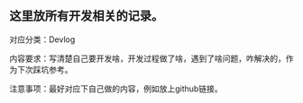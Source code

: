 ## 这里放所有开发相关的记录。

对应分类：Devlog

内容要求：写清楚自己要开发啥，开发过程做了啥，遇到了啥问题，咋解决的，作为下次踩坑参考。

注意事项：最好对应下自己做的内容，例如放上github链接。
